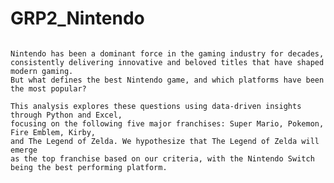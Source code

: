 # GRP2_Nintendo
<pre><code>
Nintendo has been a dominant force in the gaming industry for decades, 
consistently delivering innovative and beloved titles that have shaped modern gaming. 
But what defines the best Nintendo game, and which platforms have been the most popular? 

This analysis explores these questions using data-driven insights through Python and Excel, 
focusing on the following five major franchises: Super Mario, Pokemon, Fire Emblem, Kirby,
and The Legend of Zelda. We hypothesize that The Legend of Zelda will emerge
as the top franchise based on our criteria, with the Nintendo Switch being the best performing platform. 
</code></pre>
